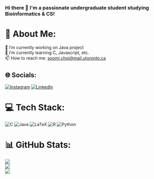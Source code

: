 ### Hi there 👋 I'm a passionate undergraduate student studying Bioinformatics & CS!

# 💫 About Me:
🔭 I’m currently working on Java project<br>
🌱 I’m currently learning C, Javascript, etc.<br>
📫 How to reach me: soomi.choi@mail.utoronto.ca


## 🌐 Socials:
[![Instagram](https://img.shields.io/badge/Instagram-%23E4405F.svg?logo=Instagram&logoColor=white)](https://instagram.com/cymnyon) [![LinkedIn](https://img.shields.io/badge/LinkedIn-%230077B5.svg?logo=linkedin&logoColor=white)](https://linkedin.com/in/soomi-choi-400121239) 

# 💻 Tech Stack:
![C](https://img.shields.io/badge/c-%2300599C.svg?style=for-the-badge&logo=c&logoColor=white) ![Java](https://img.shields.io/badge/java-%23ED8B00.svg?style=for-the-badge&logo=java&logoColor=white) ![LaTeX](https://img.shields.io/badge/latex-%23008080.svg?style=for-the-badge&logo=latex&logoColor=white) ![R](https://img.shields.io/badge/r-%23276DC3.svg?style=for-the-badge&logo=r&logoColor=white) ![Python](https://img.shields.io/badge/python-3670A0?style=for-the-badge&logo=python&logoColor=ffdd54)
# 📊 GitHub Stats:
![](https://github-readme-stats.vercel.app/api?username=cymnyon&theme=solarized-light&hide_border=false&include_all_commits=false&count_private=false)<br/>
![](https://github-readme-streak-stats.herokuapp.com/?user=cymnyon&theme=solarized-light&hide_border=false)<br/>
![](https://github-readme-stats.vercel.app/api/top-langs/?username=cymnyon&theme=solarized-light&hide_border=false&include_all_commits=false&count_private=false&layout=compact)
